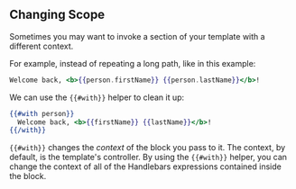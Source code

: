 ## Changing Scope

Sometimes you may want to invoke a section of your template with a
different context.

For example, instead of repeating a long path, like in this example:

```handlebars
Welcome back, <b>{{person.firstName}} {{person.lastName}}</b>!
```

We can use the `{{#with}}` helper to clean it up:

```handlebars
{{#with person}}
  Welcome back, <b>{{firstName}} {{lastName}}</b>!
{{/with}}
```

`{{#with}}` changes the _context_ of the block you pass to it. The
context, by default, is the template's controller. By using the `{{#with}}`
helper, you can change the context of all of the Handlebars expressions
contained inside the block.

